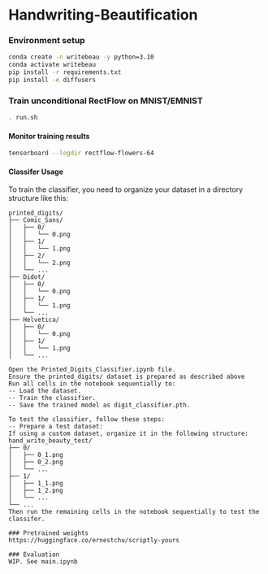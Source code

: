 # Handwriting-Beautification


### Environment setup
```sh
conda create -n writebeau -y python=3.10
conda activate writebeau
pip install -r requirements.txt
pip install -e diffusers
```

### Train unconditional RectFlow on MNIST/EMNIST
```sh
. run.sh
```

<!--
### Train unconditional RectFlow on Flowers datatset
```sh
python train_unconditional.py \
  --dataset_name="huggan/flowers-102-categories" \
  --resolution=64 --center_crop --random_flip \
  --output_dir="rectflow-flowers-64" \
  --train_batch_size=128 \
  --num_epochs=100 \
  --gradient_accumulation_steps=1 \
  --learning_rate=1e-4 \
  --lr_warmup_steps=500 \
  --mixed_precision=no
```
-->

#### Monitor training results
```sh
tensorboard --logdir rectflow-flowers-64
```


#### Classifer Usage
To train the classifier, you need to organize your dataset in a directory structure like this:
```example
printed_digits/
├── Comic_Sans/
│   ├── 0/
│   │   └── 0.png
│   ├── 1/
│   │   └── 1.png
│   ├── 2/
│   │   └── 2.png
│   └── ...
├── Didot/
│   ├── 0/
│   │   └── 0.png
│   ├── 1/
│   │   └── 1.png
│   └── ...
├── Helvetica/
│   ├── 0/
│   │   └── 0.png
│   ├── 1/
│   │   └── 1.png
│   └── ...

Open the Printed_Digits_Classifier.ipynb file.
Ensure the printed_digits/ dataset is prepared as described above
Run all cells in the notebook sequentially to:
-- Load the dataset.
-- Train the classifier.
-- Save the trained model as digit_classifier.pth.

To test the classifier, follow these steps:
-- Prepare a test dataset:
If using a custom dataset, organize it in the following structure:
hand_write_beauty_test/
├── 0/
│   ├── 0_1.png
│   ├── 0_2.png
│   └── ...
├── 1/
│   ├── 1_1.png
│   ├── 1_2.png
│   └── ...
└── ...
Then run the remaining cells in the notebook sequentially to test the classifer.

### Pretrained weights
https://huggingface.co/ernestchu/scriptly-yours

### Evaluation
WIP. See main.ipynb

